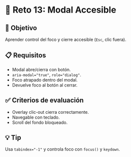 # 🧩 Reto 13: Modal Accesible

## 🎯 Objetivo
Aprender control del foco y cierre accesible (`Esc`, clic fuera).

## 📋 Requisitos
- Modal abre/cierra con botón.
- `aria-modal="true"`, `role="dialog"`.
- Foco atrapado dentro del modal.
- Devuelve foco al botón al cerrar.

## ✅ Criterios de evaluación
- Overlay clic-out cierra correctamente.
- Navegable con teclado.
- Scroll del fondo bloqueado.

## 💡 Tip
Usa `tabindex="-1"` y controla foco con `focus()` y `keydown`.
